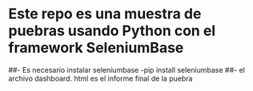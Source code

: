 # Este repo es una muestra de puebras usando Python con el framework SeleniumBase
##- Es necesario instalar seleniumbase
-pip install seleniumbase
##- el archivo dashboard. html es el informe final de la puebra
